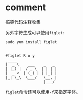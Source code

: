# comment
搞笑代码注释收集

另外字符生成可以使用`figlet`:

```
sudo yum install figlet


#figlet R o y
 ____
|  _ \    ___    _   _ 
| |_) |  / _ \  | | | |
|  _ <  | (_) | | |_| |
|_| \_\  \___/   \__, |
                 |___/ 
```

`figlet`命令还可以使用`-f`来指定字体。
